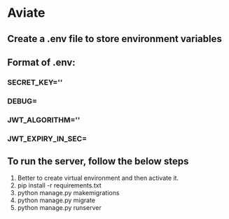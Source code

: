 # Aviate

## Create a .env file to store environment variables
## Format of .env:
### SECRET_KEY=''
### DEBUG=
### JWT_ALGORITHM=''
### JWT_EXPIRY_IN_SEC=

## To run the server, follow the below steps
1. Better to create virtual environment and then activate it.
2. pip install -r requirements.txt
3. python manage.py makemigrations
4. python manage.py migrate
5. python manage.py runserver
